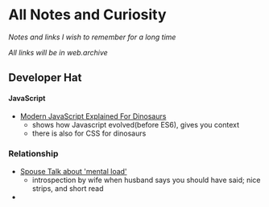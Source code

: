 # All Notes and Curiosity
*Notes and links I wish to remember for a long time* 

*All links will be in web.archive*


## Developer Hat

#### JavaScript
+ [Modern JavaScript Explained For Dinosaurs](https://web.archive.org/web/20230324100748/https://medium.com/the-node-js-collection/modern-javascript-explained-for-dinosaurs-f695e9747b70)
    + shows how Javascript evolved(before ES6), gives you context
    + there is also for CSS for dinosaurs

### Relationship
+ [Spouse Talk about 'mental load'](https://web.archive.org/web/20230923185047/https://english.emmaclit.com/2017/05/20/you-shouldve-asked/)
    + introspection by wife when husband says you should have said; nice strips, and short read
+ 
